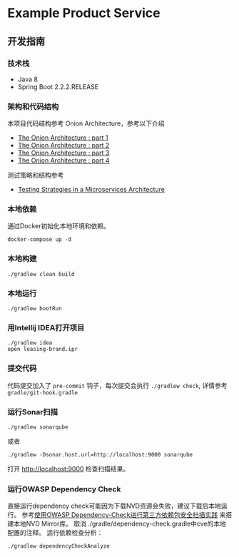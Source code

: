 # Example Product Service

## 开发指南

### 技术栈
- Java 8
- Spring Boot 2.2.2.RELEASE

### 架构和代码结构
本项目代码结构参考 Onion Architecture，参考以下介绍
* [The Onion Architecture : part 1](https://jeffreypalermo.com/2008/07/the-onion-architecture-part-1/)
* [The Onion Architecture : part 2](https://jeffreypalermo.com/2008/07/the-onion-architecture-part-2/)
* [The Onion Architecture : part 3](https://jeffreypalermo.com/2008/08/the-onion-architecture-part-3/)
* [The Onion Architecture : part 4](https://jeffreypalermo.com/2013/08/onion-architecture-part-4-after-four-years/)

测试策略和结构参考
* [Testing Strategies in a Microservices Architecture](https://martinfowler.com/articles/microservice-testing)

### 本地依赖
通过Docker初始化本地环境和依赖。
```
docker-compose up -d
```

### 本地构建
```
./gradlew clean build
```

### 本地运行
```
./gradlew bootRun
```

### 用Intellij IDEA打开项目
```
./gradlew idea
open leasing-brand.ipr
```

### 提交代码
代码提交加入了 `pre-commit` 钩子，每次提交会执行 `./gradlew check`, 详情参考 `gradle/git-hook.gradle`

### 运行Sonar扫描
```
./gradlew sonarqube
```
或者
```
./gradlew -Dsonar.host.url=http://localhost:9000 sonarqube
```
打开 [http://localhost:9000](http://localhost:9000) 检查扫描结果。

### 运行OWASP Dependency Check
直接运行dependency check可能因为下载NVD资源会失败，建议下载后本地运行。
参考[使用OWASP Dependency-Check进行第三方依赖包安全扫描实践](https://www.jianshu.com/p/f1a2f5357d12) 来搭建本地NVD Mirror库。
取消 ./gradle/dependency-check.gradle中cve的本地配置的注释。
运行依赖检查分析：
```
./gradlew dependencyCheckAnalyze
```

